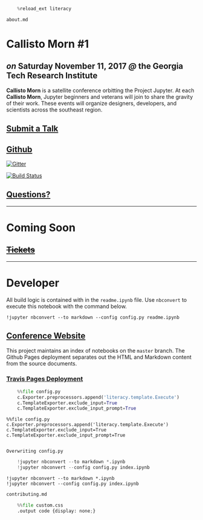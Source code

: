 

```python
    %reload_ext literacy
```


```python
about.md
```



# Callisto Morn #1

## _on_ Saturday November 11, 2017 _@_ the Georgia Tech Research Institute

__Callisto Morn__ is a satellite conference orbitting the Project Jupyter.  At each __Callisto Morn__, Jupyter beginners and veterans will join to share the gravity of their work.  These events will organize designers, developers, and scientists across the southeast region.

## [Submit a Talk](https://docs.google.com/forms/d/e/1FAIpQLSfY1c4y2vLE-q3VMBjOpvTi4pK5D6Q9KudNk25AsxQUjsT3eA/viewform)


## [Github](https://github.com/tonyfast/callistory) 

[![Gitter](https://badges.gitter.im/tonyfast/callistory.svg)](https://gitter.im/tonyfast/callistory?utm_source=badge&utm_medium=badge&utm_campaign=pr-badge&utm_content=body_badge)


[![Build Status](https://travis-ci.org/tonyfast/callistory.svg?branch=master)](https://travis-ci.org/tonyfast/callistory)


## [Questions?](https://github.com/tonyfast/callistory/issues) 

---

# Coming Soon

## ~~[Tickets]()~~



---

# Developer

All build logic is contained with in the `readme.ipynb` file.  Use `nbconvert` to execute this notebook with the command below.

    !jupyter nbconvert --to markdown --config config.py readme.ipynb
    
## [Conference Website](https://tonyfast.github.io/callistory/)


This project maintains an index of notebooks on the `master` branch.  The Github Pages deployment separates out the HTML and Markdown content from the source documents.   

### [Travis Pages Deployment](https://docs.travis-ci.com/user/deployment/pages/)


```python
    %%file config.py
    c.Exporter.preprocessors.append('literacy.template.Execute')
    c.TemplateExporter.exclude_input=True
    c.TemplateExporter.exclude_input_prompt=True
```


    %%file config.py
    c.Exporter.preprocessors.append('literacy.template.Execute')
    c.TemplateExporter.exclude_input=True
    c.TemplateExporter.exclude_input_prompt=True


    Overwriting config.py



```python
    !jupyter nbconvert --to markdown *.ipynb
    !jupyter nbconvert --config config.py index.ipynb 
```


    !jupyter nbconvert --to markdown *.ipynb
    !jupyter nbconvert --config config.py index.ipynb 



```python
contributing.md
```


```python
    %%file custom.css
    .output code {display: none;}
```
